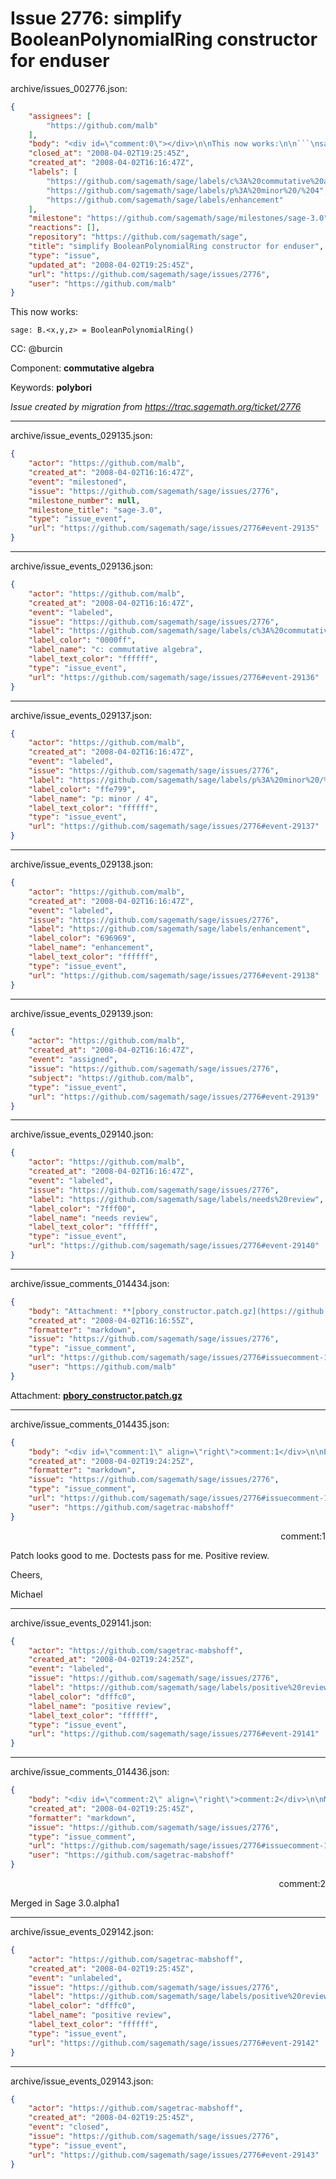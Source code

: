 # Issue 2776: simplify BooleanPolynomialRing constructor for enduser

archive/issues_002776.json:
```json
{
    "assignees": [
        "https://github.com/malb"
    ],
    "body": "<div id=\"comment:0\"></div>\n\nThis now works:\n\n```\nsage: B.<x,y,z> = BooleanPolynomialRing()\n```\n\nCC:  @burcin\n\nComponent: **commutative algebra**\n\nKeywords: **polybori**\n\n_Issue created by migration from https://trac.sagemath.org/ticket/2776_\n\n",
    "closed_at": "2008-04-02T19:25:45Z",
    "created_at": "2008-04-02T16:16:47Z",
    "labels": [
        "https://github.com/sagemath/sage/labels/c%3A%20commutative%20algebra",
        "https://github.com/sagemath/sage/labels/p%3A%20minor%20/%204",
        "https://github.com/sagemath/sage/labels/enhancement"
    ],
    "milestone": "https://github.com/sagemath/sage/milestones/sage-3.0",
    "reactions": [],
    "repository": "https://github.com/sagemath/sage",
    "title": "simplify BooleanPolynomialRing constructor for enduser",
    "type": "issue",
    "updated_at": "2008-04-02T19:25:45Z",
    "url": "https://github.com/sagemath/sage/issues/2776",
    "user": "https://github.com/malb"
}
```
<div id="comment:0"></div>

This now works:

```
sage: B.<x,y,z> = BooleanPolynomialRing()
```

CC:  @burcin

Component: **commutative algebra**

Keywords: **polybori**

_Issue created by migration from https://trac.sagemath.org/ticket/2776_





---

archive/issue_events_029135.json:
```json
{
    "actor": "https://github.com/malb",
    "created_at": "2008-04-02T16:16:47Z",
    "event": "milestoned",
    "issue": "https://github.com/sagemath/sage/issues/2776",
    "milestone_number": null,
    "milestone_title": "sage-3.0",
    "type": "issue_event",
    "url": "https://github.com/sagemath/sage/issues/2776#event-29135"
}
```



---

archive/issue_events_029136.json:
```json
{
    "actor": "https://github.com/malb",
    "created_at": "2008-04-02T16:16:47Z",
    "event": "labeled",
    "issue": "https://github.com/sagemath/sage/issues/2776",
    "label": "https://github.com/sagemath/sage/labels/c%3A%20commutative%20algebra",
    "label_color": "0000ff",
    "label_name": "c: commutative algebra",
    "label_text_color": "ffffff",
    "type": "issue_event",
    "url": "https://github.com/sagemath/sage/issues/2776#event-29136"
}
```



---

archive/issue_events_029137.json:
```json
{
    "actor": "https://github.com/malb",
    "created_at": "2008-04-02T16:16:47Z",
    "event": "labeled",
    "issue": "https://github.com/sagemath/sage/issues/2776",
    "label": "https://github.com/sagemath/sage/labels/p%3A%20minor%20/%204",
    "label_color": "ffe799",
    "label_name": "p: minor / 4",
    "label_text_color": "ffffff",
    "type": "issue_event",
    "url": "https://github.com/sagemath/sage/issues/2776#event-29137"
}
```



---

archive/issue_events_029138.json:
```json
{
    "actor": "https://github.com/malb",
    "created_at": "2008-04-02T16:16:47Z",
    "event": "labeled",
    "issue": "https://github.com/sagemath/sage/issues/2776",
    "label": "https://github.com/sagemath/sage/labels/enhancement",
    "label_color": "696969",
    "label_name": "enhancement",
    "label_text_color": "ffffff",
    "type": "issue_event",
    "url": "https://github.com/sagemath/sage/issues/2776#event-29138"
}
```



---

archive/issue_events_029139.json:
```json
{
    "actor": "https://github.com/malb",
    "created_at": "2008-04-02T16:16:47Z",
    "event": "assigned",
    "issue": "https://github.com/sagemath/sage/issues/2776",
    "subject": "https://github.com/malb",
    "type": "issue_event",
    "url": "https://github.com/sagemath/sage/issues/2776#event-29139"
}
```



---

archive/issue_events_029140.json:
```json
{
    "actor": "https://github.com/malb",
    "created_at": "2008-04-02T16:16:47Z",
    "event": "labeled",
    "issue": "https://github.com/sagemath/sage/issues/2776",
    "label": "https://github.com/sagemath/sage/labels/needs%20review",
    "label_color": "7fff00",
    "label_name": "needs review",
    "label_text_color": "ffffff",
    "type": "issue_event",
    "url": "https://github.com/sagemath/sage/issues/2776#event-29140"
}
```



---

archive/issue_comments_014434.json:
```json
{
    "body": "Attachment: **[pbory_constructor.patch.gz](https://github.com/sagemath/sage/files/ticket2776/pbory_constructor.patch.gz)**",
    "created_at": "2008-04-02T16:16:55Z",
    "formatter": "markdown",
    "issue": "https://github.com/sagemath/sage/issues/2776",
    "type": "issue_comment",
    "url": "https://github.com/sagemath/sage/issues/2776#issuecomment-14434",
    "user": "https://github.com/malb"
}
```

Attachment: **[pbory_constructor.patch.gz](https://github.com/sagemath/sage/files/ticket2776/pbory_constructor.patch.gz)**



---

archive/issue_comments_014435.json:
```json
{
    "body": "<div id=\"comment:1\" align=\"right\">comment:1</div>\n\nPatch looks good to me. Doctests pass for me. Positive review.\n\nCheers,\n\nMichael",
    "created_at": "2008-04-02T19:24:25Z",
    "formatter": "markdown",
    "issue": "https://github.com/sagemath/sage/issues/2776",
    "type": "issue_comment",
    "url": "https://github.com/sagemath/sage/issues/2776#issuecomment-14435",
    "user": "https://github.com/sagetrac-mabshoff"
}
```

<div id="comment:1" align="right">comment:1</div>

Patch looks good to me. Doctests pass for me. Positive review.

Cheers,

Michael



---

archive/issue_events_029141.json:
```json
{
    "actor": "https://github.com/sagetrac-mabshoff",
    "created_at": "2008-04-02T19:24:25Z",
    "event": "labeled",
    "issue": "https://github.com/sagemath/sage/issues/2776",
    "label": "https://github.com/sagemath/sage/labels/positive%20review",
    "label_color": "dfffc0",
    "label_name": "positive review",
    "label_text_color": "ffffff",
    "type": "issue_event",
    "url": "https://github.com/sagemath/sage/issues/2776#event-29141"
}
```



---

archive/issue_comments_014436.json:
```json
{
    "body": "<div id=\"comment:2\" align=\"right\">comment:2</div>\n\nMerged in Sage 3.0.alpha1",
    "created_at": "2008-04-02T19:25:45Z",
    "formatter": "markdown",
    "issue": "https://github.com/sagemath/sage/issues/2776",
    "type": "issue_comment",
    "url": "https://github.com/sagemath/sage/issues/2776#issuecomment-14436",
    "user": "https://github.com/sagetrac-mabshoff"
}
```

<div id="comment:2" align="right">comment:2</div>

Merged in Sage 3.0.alpha1



---

archive/issue_events_029142.json:
```json
{
    "actor": "https://github.com/sagetrac-mabshoff",
    "created_at": "2008-04-02T19:25:45Z",
    "event": "unlabeled",
    "issue": "https://github.com/sagemath/sage/issues/2776",
    "label": "https://github.com/sagemath/sage/labels/positive%20review",
    "label_color": "dfffc0",
    "label_name": "positive review",
    "label_text_color": "ffffff",
    "type": "issue_event",
    "url": "https://github.com/sagemath/sage/issues/2776#event-29142"
}
```



---

archive/issue_events_029143.json:
```json
{
    "actor": "https://github.com/sagetrac-mabshoff",
    "created_at": "2008-04-02T19:25:45Z",
    "event": "closed",
    "issue": "https://github.com/sagemath/sage/issues/2776",
    "type": "issue_event",
    "url": "https://github.com/sagemath/sage/issues/2776#event-29143"
}
```
